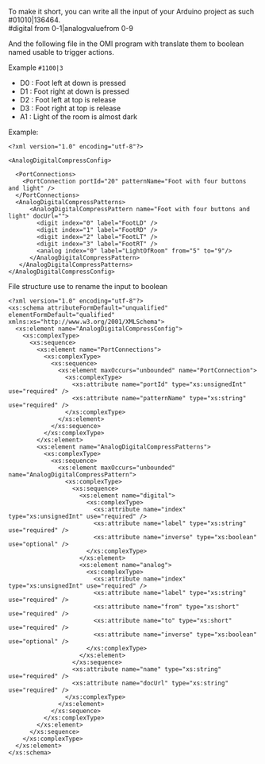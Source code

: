 To make it short, you can write all the input of your Arduino project as such #01010|136464.  
#digital from 0-1|analogvaluefrom 0-9  

And the following file in the OMI program with translate them to boolean named usable to trigger actions.

Example
```#1100|3```
- D0 : Foot left at down is pressed
- D1 : Foot right at down is pressed
- D2 : Foot left at top is release
- D3 : Foot right at top is release
- A1 : Light of the room is almost dark




Example:
```
<?xml version="1.0" encoding="utf-8"?>

<AnalogDigitalCompressConfig>

  <PortConnections>
    <PortConnection portId="20" patternName="Foot with four buttons and light" />
  </PortConnections>
  <AnalogDigitalCompressPatterns>
      <AnalogDigitalCompressPattern name="Foot with four buttons and light" docUrl="">
        <digit index="0" label="FootLD" />
        <digit index="1" label="FootRD" />
        <digit index="2" label="FootLT" />
        <digit index="3" label="FootRT" />
        <analog index="0" label="LightOfRoom" from="5" to="9"/>
      </AnalogDigitalCompressPattern>
   </AnalogDigitalCompressPatterns>
</AnalogDigitalCompressConfig>
```


File structure use to rename the input to boolean
```
<?xml version="1.0" encoding="utf-8"?>
<xs:schema attributeFormDefault="unqualified" elementFormDefault="qualified" xmlns:xs="http://www.w3.org/2001/XMLSchema">
  <xs:element name="AnalogDigitalCompressConfig">
    <xs:complexType>
      <xs:sequence>
        <xs:element name="PortConnections">
          <xs:complexType>
            <xs:sequence>
              <xs:element maxOccurs="unbounded" name="PortConnection">
                <xs:complexType>
                  <xs:attribute name="portId" type="xs:unsignedInt" use="required" />
                  <xs:attribute name="patternName" type="xs:string" use="required" />
                </xs:complexType>
              </xs:element>
            </xs:sequence>
          </xs:complexType>
        </xs:element>
        <xs:element name="AnalogDigitalCompressPatterns">
          <xs:complexType>
            <xs:sequence>
              <xs:element maxOccurs="unbounded" name="AnalogDigitalCompressPattern">
                <xs:complexType>
                  <xs:sequence>
                    <xs:element name="digital">
                      <xs:complexType>
                        <xs:attribute name="index" type="xs:unsignedInt" use="required" />
                        <xs:attribute name="label" type="xs:string" use="required" />
                        <xs:attribute name="inverse" type="xs:boolean" use="optional" />
                      </xs:complexType>
                    </xs:element>
                    <xs:element name="analog">
                      <xs:complexType>
                        <xs:attribute name="index" type="xs:unsignedInt" use="required" />
                        <xs:attribute name="label" type="xs:string" use="required" />
                        <xs:attribute name="from" type="xs:short" use="required" />
                        <xs:attribute name="to" type="xs:short" use="required" />
                        <xs:attribute name="inverse" type="xs:boolean" use="optional" />
                      </xs:complexType>
                    </xs:element>
                  </xs:sequence>
                  <xs:attribute name="name" type="xs:string" use="required" />
                  <xs:attribute name="docUrl" type="xs:string" use="required" />
                </xs:complexType>
              </xs:element>
            </xs:sequence>
          </xs:complexType>
        </xs:element>
      </xs:sequence>
    </xs:complexType>
  </xs:element>
</xs:schema>
```


